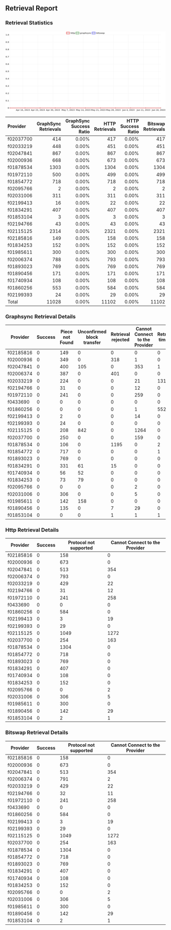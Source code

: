 ## Retrieval Report
### Retrieval Statistics
<img src="https://raw.githubusercontent.com/data-preservation-programs/filplus-checker-assets/main/filecoin-project/filecoin-plus-large-datasets/issues/1723/1687678618302.png"/>

| Provider  | GraphSync Retrievals | GraphSync Success Ratio | HTTP Retrievals | HTTP Success Ratio | Bitswap Retrievals | Bitswap Success Ratio |
| :-------- | -------------------: | ----------------------: | --------------: | -----------------: | -----------------: | --------------------: |
| f02037700 |                  414 |                   0.00% |             417 |              0.00% |                417 |                 0.00% |
| f02033219 |                  448 |                   0.00% |             451 |              0.00% |                451 |                 0.00% |
| f02047841 |                  867 |                   0.00% |             867 |              0.00% |                867 |                 0.00% |
| f02000936 |                  668 |                   0.00% |             673 |              0.00% |                673 |                 0.00% |
| f01878534 |                 1303 |                   0.00% |            1304 |              0.00% |               1304 |                 0.00% |
| f01972110 |                  500 |                   0.00% |             499 |              0.00% |                499 |                 0.00% |
| f01854772 |                  718 |                   0.00% |             718 |              0.00% |                718 |                 0.00% |
| f02095766 |                    2 |                   0.00% |               2 |              0.00% |                  2 |                 0.00% |
| f02031006 |                  311 |                   0.00% |             311 |              0.00% |                311 |                 0.00% |
| f02199413 |                   16 |                   0.00% |              22 |              0.00% |                 22 |                 0.00% |
| f01834291 |                  407 |                   0.00% |             407 |              0.00% |                407 |                 0.00% |
| f01853104 |                    3 |                   0.00% |               3 |              0.00% |                  3 |                 0.00% |
| f02194766 |                   43 |                   0.00% |              43 |              0.00% |                 43 |                 0.00% |
| f02115125 |                 2314 |                   0.00% |            2321 |              0.00% |               2321 |                 0.00% |
| f02185816 |                  149 |                   0.00% |             158 |              0.00% |                158 |                 0.00% |
| f01834253 |                  152 |                   0.00% |             152 |              0.00% |                152 |                 0.00% |
| f01985611 |                  300 |                   0.00% |             300 |              0.00% |                300 |                 0.00% |
| f02006374 |                  788 |                   0.00% |             793 |              0.00% |                793 |                 0.00% |
| f01893023 |                  769 |                   0.00% |             769 |              0.00% |                769 |                 0.00% |
| f01890456 |                  171 |                   0.00% |             171 |              0.00% |                171 |                 0.00% |
| f01740934 |                  108 |                   0.00% |             108 |              0.00% |                108 |                 0.00% |
| f01860256 |                  553 |                   0.00% |             584 |              0.00% |                584 |                 0.00% |
| f02199393 |                   24 |                   0.00% |              29 |              0.00% |                 29 |                 0.00% |
| Total     |                11028 |                   0.00% |           11102 |              0.00% |              11102 |                 0.00% |

### Graphsync Retrieval Details
| Provider  | Success | Piece not Found | Unconfirmed block transfer | Retrieval rejected | Cannot Connect to the Provider | Retrieval timeout | Deal state missing | General retrieval failure |
| --------- | ------- | --------------- | -------------------------- | ------------------ | ------------------------------ | ----------------- | ------------------ | ------------------------- |
| f02185816 | 0       | 149             | 0                          | 0                  | 0                              | 0                 | 0                  | 0                         |
| f02000936 | 0       | 349             | 0                          | 318                | 1                              | 0                 | 0                  | 0                         |
| f02047841 | 0       | 400             | 105                        | 0                  | 353                            | 1                 | 2                  | 6                         |
| f02006374 | 0       | 387             | 0                          | 401                | 0                              | 0                 | 0                  | 0                         |
| f02033219 | 0       | 224             | 0                          | 0                  | 21                             | 131               | 70                 | 2                         |
| f02194766 | 0       | 31              | 0                          | 0                  | 12                             | 0                 | 0                  | 0                         |
| f01972110 | 0       | 241             | 0                          | 0                  | 259                            | 0                 | 0                  | 0                         |
| f0433690  | 0       | 0               | 0                          | 0                  | 0                              | 0                 | 0                  | 0                         |
| f01860256 | 0       | 0               | 0                          | 0                  | 1                              | 552               | 0                  | 0                         |
| f02199413 | 0       | 2               | 0                          | 0                  | 14                             | 0                 | 0                  | 0                         |
| f02199393 | 0       | 24              | 0                          | 0                  | 0                              | 0                 | 0                  | 0                         |
| f02115125 | 0       | 208             | 842                        | 0                  | 1264                           | 0                 | 0                  | 0                         |
| f02037700 | 0       | 250             | 0                          | 0                  | 159                            | 0                 | 0                  | 5                         |
| f01878534 | 0       | 106             | 0                          | 1195               | 0                              | 2                 | 0                  | 0                         |
| f01854772 | 0       | 717             | 0                          | 0                  | 0                              | 1                 | 0                  | 0                         |
| f01893023 | 0       | 769             | 0                          | 0                  | 0                              | 0                 | 0                  | 0                         |
| f01834291 | 0       | 331             | 61                         | 15                 | 0                              | 0                 | 0                  | 0                         |
| f01740934 | 0       | 56              | 52                         | 0                  | 0                              | 0                 | 0                  | 0                         |
| f01834253 | 0       | 73              | 79                         | 0                  | 0                              | 0                 | 0                  | 0                         |
| f02095766 | 0       | 0               | 0                          | 0                  | 2                              | 0                 | 0                  | 0                         |
| f02031006 | 0       | 306             | 0                          | 0                  | 5                              | 0                 | 0                  | 0                         |
| f01985611 | 0       | 142             | 158                        | 0                  | 0                              | 0                 | 0                  | 0                         |
| f01890456 | 0       | 135             | 0                          | 7                  | 29                             | 0                 | 0                  | 0                         |
| f01853104 | 0       | 0               | 0                          | 1                  | 1                              | 1                 | 0                  | 0                         |

### Http Retrieval Details
| Provider  | Success | Protocol not supported | Cannot Connect to the Provider |
| --------- | ------- | ---------------------- | ------------------------------ |
| f02185816 | 0       | 158                    | 0                              |
| f02000936 | 0       | 673                    | 0                              |
| f02047841 | 0       | 513                    | 354                            |
| f02006374 | 0       | 793                    | 0                              |
| f02033219 | 0       | 429                    | 22                             |
| f02194766 | 0       | 31                     | 12                             |
| f01972110 | 0       | 241                    | 258                            |
| f0433690  | 0       | 0                      | 0                              |
| f01860256 | 0       | 584                    | 0                              |
| f02199413 | 0       | 3                      | 19                             |
| f02199393 | 0       | 29                     | 0                              |
| f02115125 | 0       | 1049                   | 1272                           |
| f02037700 | 0       | 254                    | 163                            |
| f01878534 | 0       | 1304                   | 0                              |
| f01854772 | 0       | 718                    | 0                              |
| f01893023 | 0       | 769                    | 0                              |
| f01834291 | 0       | 407                    | 0                              |
| f01740934 | 0       | 108                    | 0                              |
| f01834253 | 0       | 152                    | 0                              |
| f02095766 | 0       | 0                      | 2                              |
| f02031006 | 0       | 306                    | 5                              |
| f01985611 | 0       | 300                    | 0                              |
| f01890456 | 0       | 142                    | 29                             |
| f01853104 | 0       | 2                      | 1                              |

### Bitswap Retrieval Details
| Provider  | Success | Protocol not supported | Cannot Connect to the Provider |
| --------- | ------- | ---------------------- | ------------------------------ |
| f02185816 | 0       | 158                    | 0                              |
| f02000936 | 0       | 673                    | 0                              |
| f02047841 | 0       | 513                    | 354                            |
| f02006374 | 0       | 791                    | 2                              |
| f02033219 | 0       | 429                    | 22                             |
| f02194766 | 0       | 32                     | 11                             |
| f01972110 | 0       | 241                    | 258                            |
| f0433690  | 0       | 0                      | 0                              |
| f01860256 | 0       | 584                    | 0                              |
| f02199413 | 0       | 3                      | 19                             |
| f02199393 | 0       | 29                     | 0                              |
| f02115125 | 0       | 1049                   | 1272                           |
| f02037700 | 0       | 254                    | 163                            |
| f01878534 | 0       | 1304                   | 0                              |
| f01854772 | 0       | 718                    | 0                              |
| f01893023 | 0       | 769                    | 0                              |
| f01834291 | 0       | 407                    | 0                              |
| f01740934 | 0       | 108                    | 0                              |
| f01834253 | 0       | 152                    | 0                              |
| f02095766 | 0       | 0                      | 2                              |
| f02031006 | 0       | 306                    | 5                              |
| f01985611 | 0       | 300                    | 0                              |
| f01890456 | 0       | 142                    | 29                             |
| f01853104 | 0       | 2                      | 1                              |
